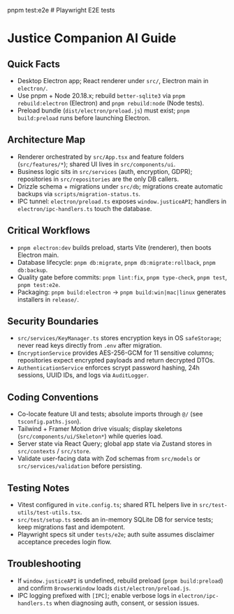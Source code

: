 pnpm test:e2e # Playwright E2E tests

# Justice Companion AI Guide

## Quick Facts

- Desktop Electron app; React renderer under `src/`, Electron main in `electron/`.
- Use pnpm + Node 20.18.x; rebuild `better-sqlite3` via `pnpm rebuild:electron` (Electron) and `pnpm rebuild:node` (Node tests).
- Preload bundle (`dist/electron/preload.js`) must exist; `pnpm build:preload` runs before launching Electron.

## Architecture Map

- Renderer orchestrated by `src/App.tsx` and feature folders (`src/features/*`); shared UI lives in `src/components/ui`.
- Business logic sits in `src/services` (auth, encryption, GDPR); repositories in `src/repositories` are the only DB callers.
- Drizzle schema + migrations under `src/db`; migrations create automatic backups via `scripts/migration-status.ts`.
- IPC tunnel: `electron/preload.ts` exposes `window.justiceAPI`; handlers in `electron/ipc-handlers.ts` touch the database.

## Critical Workflows

- `pnpm electron:dev` builds preload, starts Vite (renderer), then boots Electron main.
- Database lifecycle: `pnpm db:migrate`, `pnpm db:migrate:rollback`, `pnpm db:backup`.
- Quality gate before commits: `pnpm lint:fix`, `pnpm type-check`, `pnpm test`, `pnpm test:e2e`.
- Packaging: `pnpm build:electron` → `pnpm build:win|mac|linux` generates installers in `release/`.

## Security Boundaries

- `src/services/KeyManager.ts` stores encryption keys in OS `safeStorage`; never read keys directly from `.env` after migration.
- `EncryptionService` provides AES-256-GCM for 11 sensitive columns; repositories expect encrypted payloads and return decrypted DTOs.
- `AuthenticationService` enforces scrypt password hashing, 24h sessions, UUID IDs, and logs via `AuditLogger`.

## Coding Conventions

- Co-locate feature UI and tests; absolute imports through `@/` (see `tsconfig.paths.json`).
- Tailwind + Framer Motion drive visuals; display skeletons (`src/components/ui/Skeleton*`) while queries load.
- Server state via React Query; global app state via Zustand stores in `src/contexts` / `src/store`.
- Validate user-facing data with Zod schemas from `src/models` or `src/services/validation` before persisting.

## Testing Notes

- Vitest configured in `vite.config.ts`; shared RTL helpers live in `src/test-utils/test-utils.tsx`.
- `src/test/setup.ts` seeds an in-memory SQLite DB for service tests; keep migrations fast and idempotent.
- Playwright specs sit under `tests/e2e`; auth suite assumes disclaimer acceptance precedes login flow.

## Troubleshooting

- If `window.justiceAPI` is undefined, rebuild preload (`pnpm build:preload`) and confirm `BrowserWindow` loads `dist/electron/preload.js`.
- IPC logging prefixed with `[IPC]`; enable verbose logs in `electron/ipc-handlers.ts` when diagnosing auth, consent, or session issues.
